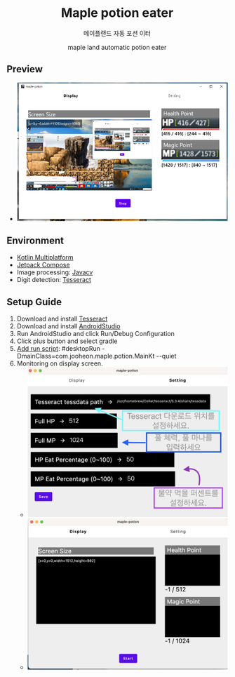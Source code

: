<div align="center">
    <h1>Maple potion eater</h1>
    <p>메이플랜드 자동 포션 이터</p>
    <p>maple land automatic potion eater</p>
</div>

## Preview
* <img src="./screenshot/preview_display.png">

## Environment
* [Kotlin Multiplatform](https://kotlinlang.org/docs/multiplatform.html)
* [Jetpack Compose](https://developer.android.com/jetpack/compose)
* Image processing: [Javacv](https://github.com/bytedeco/javacv)
* Digit detection: [Tesseract](https://github.com/tesseract-ocr/tesseract)

## Setup Guide
1. Download and install [Tesseract](https://tesseract-ocr.github.io/tessdoc/Downloads.html)
2. Download and install [AndroidStudio](https://developer.android.com/studio/install)
3. Run AndroidStudio and click Run/Debug Configuration
4. Click plus button and select gradle
5. [Add run script](https://kmp.jetbrains.com/?_gl=1*1dpd701*_ga*OTU0MTk4OTcxLjE3MDgwODQ1NDI.*_ga_9J976DJZ68*MTcwOTg1NDYxOS42LjEuMTcwOTg1NDcyOC41OS4wLjA.&_ga=2.55486248.206602917.1709854620-954198971.1708084542#newProject): #desktopRun -DmainClass=com.jooheon.maple.potion.MainKt --quiet
2. Monitoring on display screen.
    * <img src="./screenshot/guide_setting.png">
    * <img src="./screenshot/guide_display.png">
  
